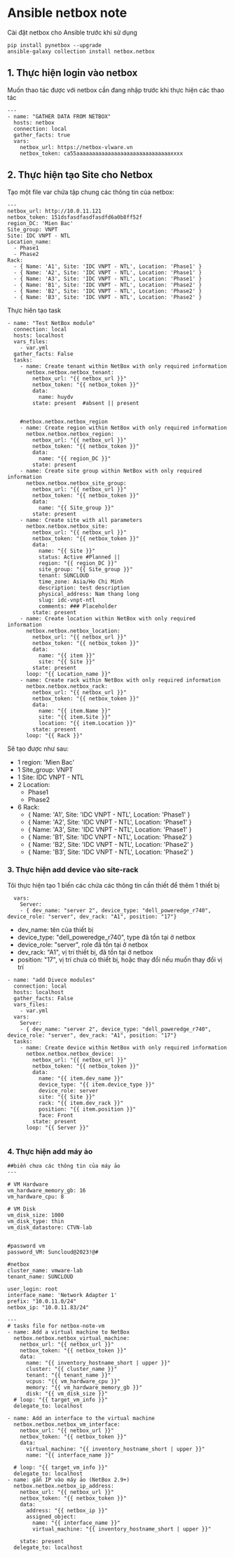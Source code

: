 # Ansible netbox note
Cài đặt netbox cho Ansible trước khi sử dụng
```
pip install pynetbox --upgrade
ansible-galaxy collection install netbox.netbox
```
## 1. Thực hiện login vào netbox
Muốn thao tác được với netbox cần đang nhập trước khi thực hiện các thao tác
```
---
- name: "GATHER DATA FROM NETBOX"
  hosts: netbox
  connection: local
  gather_facts: true
  vars:
    netbox_url: https://netbox-vlware.vn
    netbox_token: ca55aaaaaaaaaaaaaaaaaaaaaaaaaaaaaaxxxx
```
## 2. Thực hiện tạo Site cho Netbox
Tạo một file var chứa tập chung các thông tin của netbox:
```
---
netbox_url: http://10.0.11.121
netbox_token: 151dsfasdfasdfasdfd6a0b8ff52f
region_DC: 'Mien Bac'
Site_group: VNPT
Site: IDC VNPT - NTL
Location_name: 
  - Phase1
  - Phase2
Rack: 
  - { Name: 'A1', Site: 'IDC VNPT - NTL', Location: 'Phase1' } 
  - { Name: 'A2', Site: 'IDC VNPT - NTL', Location: 'Phase1' } 
  - { Name: 'A3', Site: 'IDC VNPT - NTL', Location: 'Phase1' } 
  - { Name: 'B1', Site: 'IDC VNPT - NTL', Location: 'Phase2' } 
  - { Name: 'B2', Site: 'IDC VNPT - NTL', Location: 'Phase2' } 
  - { Name: 'B3', Site: 'IDC VNPT - NTL', Location: 'Phase2' } 
```

Thực hiên tạo task
```
- name: "Test NetBox module"
  connection: local
  hosts: localhost
  vars_files:
    - var.yml
  gather_facts: False
  tasks:
    - name: Create tenant within NetBox with only required information
      netbox.netbox.netbox_tenant:
        netbox_url: "{{ netbox_url }}"
        netbox_token: "{{ netbox_token }}"
        data: 
          name: huydv
        state: present  #absent || present

    
    #netbox.netbox.netbox_region
    - name: Create region within NetBox with only required information
      netbox.netbox.netbox_region:
        netbox_url: "{{ netbox_url }}"
        netbox_token: "{{ netbox_token }}"
        data:
          name: "{{ region_DC }}"
        state: present
    - name: Create site group within NetBox with only required information
      netbox.netbox.netbox_site_group:
        netbox_url: "{{ netbox_url }}"
        netbox_token: "{{ netbox_token }}"
        data:
          name: "{{ Site_group }}"
        state: present
    - name: Create site with all parameters
      netbox.netbox.netbox_site:
        netbox_url: "{{ netbox_url }}"
        netbox_token: "{{ netbox_token }}"
        data:
          name: "{{ Site }}"
          status: Active #Planned ||
          region: "{{ region_DC }}"
          site_group: "{{ Site_group }}"
          tenant: SUNCLOUD
          time_zone: Asia/Ho Chi Minh
          description: test description
          physical_address: Nam thang long
          slug: idc-vnpt-ntl
          comments: ### Placeholder
        state: present
    - name: Create location within NetBox with only required information
      netbox.netbox.netbox_location:
        netbox_url: "{{ netbox_url }}"
        netbox_token: "{{ netbox_token }}"
        data:
          name: "{{ item }}"
          site: "{{ Site }}"
        state: present
      loop: "{{ Location_name }}"
    - name: Create rack within NetBox with only required information
      netbox.netbox.netbox_rack:
        netbox_url: "{{ netbox_url }}"
        netbox_token: "{{ netbox_token }}"
        data:
          name: "{{ item.Name }}"
          site: "{{ item.Site }}"
          location: "{{ item.Location }}"
        state: present
      loop: "{{ Rack }}"
```

Sẽ tạo được như sau:
- 1 region: 'Mien Bac'
- 1 Site_group: VNPT
- 1 Site: IDC VNPT - NTL
- 2 Location: 
  - Phase1
  - Phase2
- 6 Rack: 
  - { Name: 'A1', Site: 'IDC VNPT - NTL', Location: 'Phase1' } 
  - { Name: 'A2', Site: 'IDC VNPT - NTL', Location: 'Phase1' } 
  - { Name: 'A3', Site: 'IDC VNPT - NTL', Location: 'Phase1' } 
  - { Name: 'B1', Site: 'IDC VNPT - NTL', Location: 'Phase2' } 
  - { Name: 'B2', Site: 'IDC VNPT - NTL', Location: 'Phase2' } 
  - { Name: 'B3', Site: 'IDC VNPT - NTL', Location: 'Phase2' } 

### 3. Thực hiện add device vào site-rack

Tôi thực hiện tạo 1 biến các chứa các thông tin cần thiết để thêm 1 thiết bị
```
  vars:
    Server:
    - { dev_name: "server 2", device_type: "dell_poweredge_r740", device_role: "server", dev_rack: "A1", position: "17"}
```
- dev_name: tên của thiết bị
- device_type: "dell_poweredge_r740", type đã tồn tại ở netbox
- device_role: "server", role đã tồn tại ở netbox
- dev_rack: "A1", vị trí thiết bị, đã tồn tại ở netbox
- position: "17", vị trí chưa có thiết bị, hoặc thay đổi nếu muốn thay đổi vị trí


```
- name: "add Divece modules"
  connection: local
  hosts: localhost
  gather_facts: False
  vars_files:
    - var.yml
  vars:
    Server:
    - { dev_name: "server 2", device_type: "dell_poweredge_r740", device_role: "server", dev_rack: "A1", position: "17"}
  tasks:
    - name: Create device within NetBox with only required information
      netbox.netbox.netbox_device:
        netbox_url: "{{ netbox_url }}"
        netbox_token: "{{ netbox_token }}"
        data:
          name: "{{ item.dev_name }}"
          device_type: "{{ item.device_type }}"
          device_role: server
          site: "{{ Site }}"
          rack: "{{ item.dev_rack }}"
          position: "{{ item.position }}"
          face: Front
        state: present
      loop: "{{ Server }}"
    
```

### 4. Thực hiện add máy ảo

```
##biến chưa các thông tin của máy ảo
---

# VM Hardware
vm_hardware_memory_gb: 16
vm_hardware_cpu: 8

# VM Disk
vm_disk_size: 1000
vm_disk_type: thin
vm_disk_datastore: CTVN-lab


#password vm
password_VM: Suncloud@2023!@#

#netbox
cluster_name: vmware-lab
tenant_name: SUNCLOUD

user_login: root
interface_name: 'Network Adapter 1'
prefix: "10.0.11.0/24"
netbox_ip: "10.0.11.83/24"
```

```
---
# tasks file for netbox-note-vm 
- name: Add a virtual machine to NetBox
  netbox.netbox.netbox_virtual_machine:
    netbox_url: "{{ netbox_url }}"
    netbox_token: "{{ netbox_token }}"
    data:
      name: "{{ inventory_hostname_short | upper }}"
      cluster: "{{ cluster_name }}"
      tenant: "{{ tenant_name }}"
      vcpus: "{{ vm_hardware_cpu }}"
      memory: "{{ vm_hardware_memory_gb }}"
      disk: "{{ vm_disk_size }}"
  # loop: "{{ target_vm_info }}"
  delegate_to: localhost

- name: Add an interface to the virtual machine
  netbox.netbox.netbox_vm_interface:
    netbox_url: "{{ netbox_url }}"
    netbox_token: "{{ netbox_token }}"
    data:
      virtual_machine: "{{ inventory_hostname_short | upper }}"
      name: "{{ interface_name }}"

  # loop: "{{ target_vm_info }}"
  delegate_to: localhost
- name: gắn IP vào máy ảo (NetBox 2.9+)
  netbox.netbox.netbox_ip_address:
    netbox_url: "{{ netbox_url }}"
    netbox_token: "{{ netbox_token }}"
    data:
      address: "{{ netbox_ip }}"
      assigned_object:
        name: "{{ interface_name }}"
        virtual_machine: "{{ inventory_hostname_short | upper }}"
      
    state: present
  delegate_to: localhost
```

